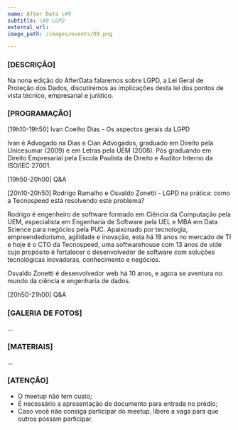 ```yaml
---
name: After Data \#9
subtitle: \#9 LGPD
external_url:
image_path: /images/events/09.png

---
```

### **[DESCRIÇÃO]**

Na nona edição do AfterData falaremos sobre LGPD, a Lei Geral de Proteção dos Dados, discutiremos as implicações desta lei dos pontos de vista técnico, empresarial e jurídico.

### **[PROGRAMAÇÃO]**

[19h10-19h50] Ivan Coelho Dias - Os aspectos gerais da LGPD

Ivan é Advogado na Dias e Cian Advogados, graduado em Direito pela Unicesumar (2009) e em Letras pela UEM (2008). Pós graduando em Direito Empresarial pela Escola Paulista de Direito e Auditor Interno da ISO/IEC 27001.

[19h50-20h00] Q&A

[20h10-20h50] Rodrigo Ramalho e Osvaldo Zonetti - LGPD na prática: como a Tecnospeed está resolvendo este problema?

Rodrigo é engenheiro de software formado em Ciência da Computação pela UEM, especialista em Engenharia de Software pela UEL e MBA em Data Science para negócios pela PUC. Apaixonado por tecnologia, empreendedorismo, agilidade e inovação, esta há 18 anos no mercado de TI e hoje é o CTO da Tecnospeed, uma softwarehouse com 13 anos de vide cujo propósito é fortalecer o desenvolvedor de software com soluções tecnológicas inovadoras, conhecimento e negócios.

Osvaldo Zonetti é desenvolvedor web há 10 anos, e agora se aventura no mundo da ciência e engenharia de dados.

[20h50-21h00] Q&A


### **[GALERIA DE FOTOS]**

...

### **[MATERIAIS]**

...

### **[ATENÇÃO]**
- O meetup não tem custo;
- É necessário a apresentação de documento para entrada no prédio;
- Caso você não consiga participar do meetup, libere a vaga para que outros possam participar.

